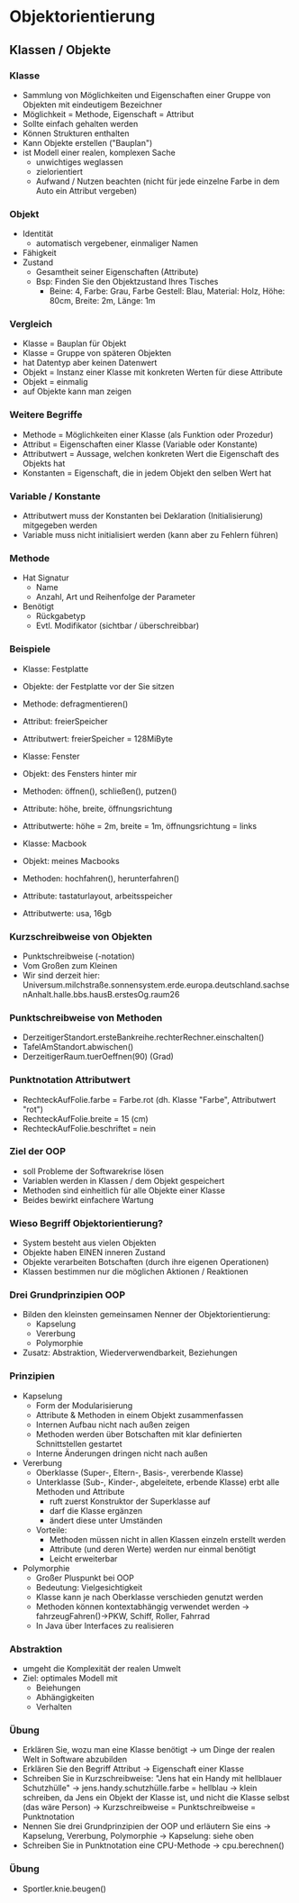 # Objektorientierung

## Klassen / Objekte

### Klasse
- Sammlung von Möglichkeiten und Eigenschaften einer Gruppe von Objekten mit
  eindeutigem Bezeichner
- Möglichkeit = Methode, Eigenschaft = Attribut
- Sollte einfach gehalten werden
- Können Strukturen enthalten
- Kann Objekte erstellen ("Bauplan")
- ist Modell einer realen, komplexen Sache
	- unwichtiges weglassen
	- zielorientiert
	- Aufwand / Nutzen beachten (nicht für jede einzelne Farbe in dem Auto ein
	  Attribut vergeben)

### Objekt
- Identität
	- automatisch vergebener, einmaliger Namen
- Fähigkeit
- Zustand
	- Gesamtheit seiner Eigenschaften (Attribute)
	- Bsp: Finden Sie den Objektzustand Ihres Tisches
		- Beine: 4, Farbe: Grau, Farbe Gestell: Blau, Material: Holz, Höhe:
		  80cm, Breite: 2m, Länge: 1m

### Vergleich 
- Klasse = Bauplan für Objekt
- Klasse = Gruppe von späteren Objekten
- hat Datentyp aber keinen Datenwert
- Objekt = Instanz einer Klasse mit konkreten Werten für diese Attribute
- Objekt = einmalig
- auf Objekte kann man zeigen

### Weitere Begriffe
- Methode = Möglichkeiten einer Klasse (als Funktion oder Prozedur)
- Attribut = Eigenschaften einer Klasse (Variable oder Konstante)
- Attributwert = Aussage, welchen konkreten Wert die Eigenschaft des Objekts hat
- Konstanten = Eigenschaft, die in jedem Objekt den selben Wert hat

### Variable / Konstante
- Attributwert muss der Konstanten bei Deklaration (Initialisierung) mitgegeben
  werden
- Variable muss nicht initialisiert werden (kann aber zu Fehlern führen)

### Methode
- Hat Signatur
	- Name
	- Anzahl, Art und Reihenfolge der Parameter
- Benötigt
	- Rückgabetyp
	- Evtl. Modifikator (sichtbar / überschreibbar)

### Beispiele

- Klasse: Festplatte
- Objekte: der Festplatte vor der Sie sitzen
- Methode: defragmentieren()
- Attribut: freierSpeicher
- Attributwert: freierSpeicher = 128MiByte

- Klasse: Fenster
- Objekt: des Fensters hinter mir
- Methoden: öffnen(), schließen(), putzen()
- Attribute: höhe, breite, öffnungsrichtung
- Attributwerte: höhe = 2m, breite = 1m, öffnungsrichtung = links

- Klasse: Macbook
- Objekt: meines Macbooks
- Methoden: hochfahren(), herunterfahren()
- Attribute: tastaturlayout, arbeitsspeicher
- Attributwerte: usa, 16gb

### Kurzschreibweise von Objekten
- Punktschreibweise (-notation)
- Vom Großen zum Kleinen
- Wir sind derzeit hier:
  Universum.milchstraße.sonnensystem.erde.europa.deutschland.sachsenAnhalt.halle.bbs.hausB.erstesOg.raum26

### Punktschreibweise von Methoden
- DerzeitigerStandort.ersteBankreihe.rechterRechner.einschalten()
- TafelAmStandort.abwischen()
- DerzeitigerRaum.tuerOeffnen(90) (Grad)

### Punktnotation Attributwert
- RechteckAufFolie.farbe = Farbe.rot (dh. Klasse "Farbe", Attributwert "rot")
- RechteckAufFolie.breite = 15 (cm)
- RechteckAufFolie.beschriftet = nein

### Ziel der OOP
- soll Probleme der Softwarekrise lösen
- Variablen werden in Klassen / dem Objekt gespeichert
- Methoden sind einheitlich für alle Objekte einer Klasse
- Beides bewirkt einfachere Wartung

### Wieso Begriff Objektorientierung?
- System besteht aus vielen Objekten
- Objekte haben EINEN inneren Zustand
- Objekte verarbeiten Botschaften (durch ihre eigenen Operationen)
- Klassen bestimmen nur die möglichen Aktionen / Reaktionen

### Drei Grundprinzipien OOP
- Bilden den kleinsten gemeinsamen Nenner der Objektorientierung:
	- Kapselung
	- Vererbung
	- Polymorphie
- Zusatz: Abstraktion, Wiederverwendbarkeit, Beziehungen

### Prinzipien
- Kapselung
	- Form der Modularisierung
	- Attribute & Methoden in einem Objekt zusammenfassen
	- Internen Aufbau nicht nach außen zeigen
	- Methoden werden über Botschaften mit klar definierten Schnittstellen
	  gestartet
	- Interne Änderungen dringen nicht nach außen
- Vererbung
	- Oberklasse (Super-, Eltern-, Basis-, vererbende Klasse)
	- Unterklasse (Sub-, Kinder-, abgeleitete, erbende Klasse) erbt alle 
	Methoden und Attribute
		- ruft zuerst Konstruktor der Superklasse auf
		- darf die Klasse ergänzen
		- ändert diese unter Umständen
	- Vorteile:
		- Methoden müssen nicht in allen Klassen einzeln erstellt werden
		- Attribute (und deren Werte) werden nur einmal benötigt
		- Leicht erweiterbar
- Polymorphie
	- Großer Pluspunkt bei OOP
	- Bedeutung: Vielgesichtigkeit
	- Klasse kann je nach Oberklasse verschieden genutzt werden
	- Methoden können kontextabhängig verwendet werden
		-> fahrzeugFahren()->PKW, Schiff, Roller, Fahrrad
	- In Java über Interfaces zu realisieren

### Abstraktion
- umgeht die Komplexität der realen Umwelt
- Ziel: optimales Modell mit
	- Beiehungen
	- Abhängigkeiten
	- Verhalten

### Übung
- Erklären Sie, wozu man eine Klasse benötigt
	-> um Dinge der realen Welt in Software abzubilden
- Erklären Sie den Begriff Attribut
	-> Eigenschaft einer Klasse
- Schreiben Sie in Kurzschreibweise: "Jens hat ein Handy mit hellblauer
  Schutzhülle" 
  -> jens.handy.schutzhülle.farbe = hellblau
  -> klein schreiben, da Jens ein Objekt der Klasse ist, und nicht die 
  Klasse selbst (das wäre Person)
  -> Kurzschreibweise = Punktschreibweise = Punktnotation
- Nennen Sie drei Grundprinzipien der OOP und erläutern Sie eins
	-> Kapselung, Vererbung, Polymorphie
	-> Kapselung: siehe oben
- Schreiben Sie in Punktnotation eine CPU-Methode
	-> cpu.berechnen()

### Übung
- Sportler.knie.beugen()
